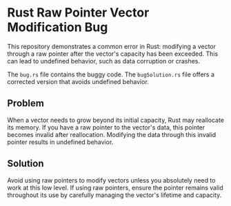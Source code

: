 # Rust Raw Pointer Vector Modification Bug

This repository demonstrates a common error in Rust: modifying a vector through a raw pointer after the vector's capacity has been exceeded. This can lead to undefined behavior, such as data corruption or crashes.

The `bug.rs` file contains the buggy code. The `bugSolution.rs` file offers a corrected version that avoids undefined behavior.

## Problem

When a vector needs to grow beyond its initial capacity, Rust may reallocate its memory.  If you have a raw pointer to the vector's data, this pointer becomes invalid after reallocation. Modifying the data through this invalid pointer results in undefined behavior.

## Solution

Avoid using raw pointers to modify vectors unless you absolutely need to work at this low level.  If using raw pointers, ensure the pointer remains valid throughout its use by carefully managing the vector's lifetime and capacity.
